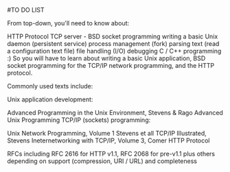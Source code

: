 #TO DO LIST

From top-down, you'll need to know about:

HTTP Protocol
TCP server - BSD socket programming
writing a basic Unix daemon (persistent service)
process management (fork)
parsing text (read a configuration text file)
file handling (I/O)
debugging C / C++ programming :)
So you will have to learn about writing a basic Unix application, BSD socket programming for the TCP/IP network programming, and the HTTP protocol.

Commonly used texts include:

Unix application development:

Advanced Programming in the Unix Environment, Stevens & Rago
Advanced Unix Programming
TCP/IP (sockets) programming:

Unix Network Programming, Volume 1 Stevens et all
TCP/IP Illustrated, Stevens
Ineternetworking with TCP/IP, Volume 3, Comer
HTTP Protocol

RFCs including
RFC 2616 for HTTP v1.1,
RFC 2068 for pre-v1.1
plus others depending on support (compression, URI / URL) and completeness